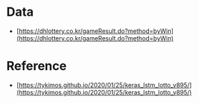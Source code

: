 
# Data

- [https://dhlottery.co.kr/gameResult.do?method=byWin](https://dhlottery.co.kr/gameResult.do?method=byWin)

# Reference

- [https://tykimos.github.io/2020/01/25/keras_lstm_lotto_v895/](https://tykimos.github.io/2020/01/25/keras_lstm_lotto_v895/)

